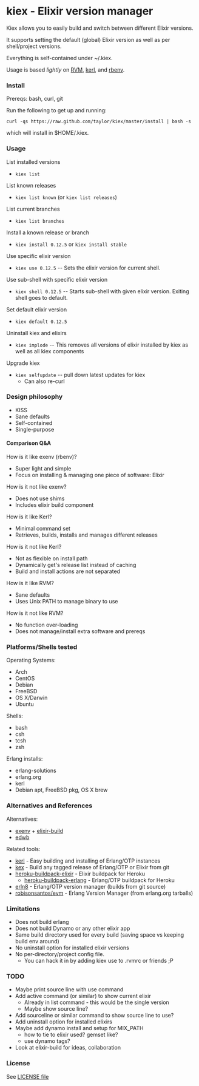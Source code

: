 kiex - Elixir version manager
====

Kiex allows you to easily build and switch between different Elixir versions.

It supports setting the default (global) Elixir version as well as per shell/project versions.

Everything is self-contained under ~/.kiex.

Usage is based *lightly* on [RVM](http://rvm.io), [kerl](https://github.com/spawngrid/kerl), and [rbenv](https://github.com/sstephenson/rbenv).  

### Install

Prereqs: bash, curl, git

Run the following to get up and running:

```
curl -qs https://raw.github.com/taylor/kiex/master/install | bash -s
```

which will install in $HOME/.kiex.


### Usage

List installed versions
 * ``` kiex list ```

List known releases
 * ``` kiex list known ```  (or ``` kiex list releases ```)

List current branches
 * ``` kiex list branches ```

Install a known release or branch
 * ``` kiex install 0.12.5 ``` or ``` kiex install stable ```

Use specific elixir version
 * ``` kiex use 0.12.5 ``` -- Sets the elixir version for current shell.

Use sub-shell with specific elixir version
 * ``` kiex shell 0.12.5 ``` -- Starts sub-shell with given elixir version.  Exiting shell goes to default.

Set default elixir version
 * ``` kiex default 0.12.5 ```

Uninstall kiex and elixirs
 * ``` kiex implode ``` -- This removes all versions of elixir installed by kiex as well as all kiex components

Upgrade kiex
 * ``` kiex selfupdate ``` -- pull down latest updates for kiex
    - Can also re-curl


### Design philosophy

 * KISS
 * Sane defaults
 * Self-contained
 * Single-purpose


#### Comparison Q&A

How is it like exenv (rbenv)?
 * Super light and simple
 * Focus on installing & managing one piece of software: Elixir

How is it not like exenv?
 * Does not use shims
 * Includes elixir build component

How is it like Kerl?
 * Minimal command set
 * Retrieves, builds, installs and manages different releases

How is it not like Kerl?
 * Not as flexible on install path
 * Dynamically get's release list instead of caching
 * Build and install actions are not separated

How is it like RVM?
 * Sane defaults
 * Uses Unix PATH to manage binary to use

How is it not like RVM? 
 * No function over-loading
 * Does not manage/install extra software and prereqs


### Platforms/Shells tested

Operating Systems:
 * Arch
 * CentOS
 * Debian
 * FreeBSD
 * OS X/Darwin
 * Ubuntu

Shells:
 * bash
 * csh
 * tcsh
 * zsh

Erlang installs:
 * erlang-solutions
 * erlang.org
 * kerl
 * Debian apt, FreeBSD pkg, OS X brew


### Alternatives and References

Alternatives:
 * [exenv](https://github.com/mururu/exenv) + [elixir-build](https://github.com/mururu/elixir-build)
 * [edwb](https://github.com/clutchanalytics/edwb)

Related tools:
 * [kerl](https://github.com/spawngrid/kerl) - Easy building and installing of Erlang/OTP instances
 * [kex](https://github.com/d0rc/kex) - Build any tagged release of Erlang/OTP or Elixir from git
 * [heroku-buildpack-elixir](https://github.com/goshakkk/heroku-buildpack-elixir) - Elixir buildpack for Heroku
   - [heroku-buildpack-erlang](https://github.com/archaelus/heroku-buildpack-erlang) - Erlang/OTP buildpack for Heroku
 * [erln8](https://github.com/metadave/erln8) - Erlang/OTP version manager (builds from git source)
 * [robisonsantos/evm](https://github.com/robisonsantos/evm) - Erlang Version Manager (from erlang.org tarballs)


### Limitations

 * Does not build erlang
 * Does not build Dynamo or any other elixir app
 * Same build directory used for every build (saving space vs keeping build env around)
 * No uninstall option for installed elixir versions
 * No per-directory/project config file.
   - You can hack it in by adding kiex use <version> to .rvmrc or friends ;P

### TODO

 * Maybe print source line with use command
 * Add active command (or similar) to show current elixir
   - Already in list command - this would be the single version
   - Maybe show source line?
 * Add sourceline or similar command to show source line to use?
 * Add uninstall option for installed elixirs
 * Maybe add dynamo install and setup for MIX_PATH
   - how to tie to elixir used? gemset like?
   - use dynamo tags?
 * Look at elixir-build for ideas, collaboration
 
### License

See [LICENSE file](LICENSE)

